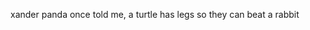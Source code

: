 xander panda once told me, a turtle has legs so they can beat a rabbit

<!---
robin-kim101/robin-kim101 is a ✨ special ✨ repository because its `README.md` (this file) appears on your GitHub profile.
You can click the Preview link to take a look at your changes.
--->
